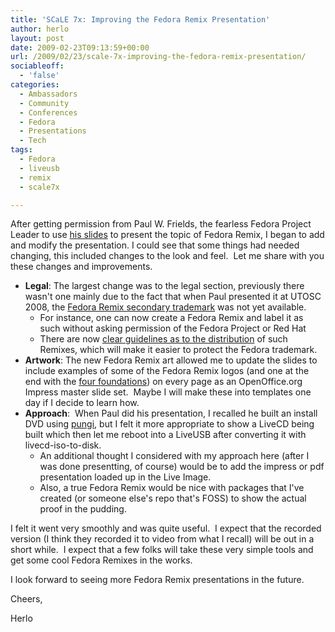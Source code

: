 ```yaml
---
title: 'SCaLE 7x: Improving the Fedora Remix Presentation'
author: herlo
layout: post
date: 2009-02-23T09:13:59+00:00
url: /2009/02/23/scale-7x-improving-the-fedora-remix-presentation/
sociableoff:
  - 'false'
categories:
  - Ambassadors
  - Community
  - Conferences
  - Fedora
  - Presentations
  - Tech
tags:
  - Fedora
  - liveusb
  - remix
  - scale7x

---
```

After getting permission from Paul W. Frields, the fearless Fedora Project Leader to use [his slides][1] to present the topic of Fedora Remix, I began to add and modify the presentation. I could see that some things had needed changing, this included changes to the look and feel.  Let me share with you these changes and improvements.

  * **Legal**: The largest change was to the legal section, previously there wasn't one mainly due to the fact that when Paul presented it at UTOSC 2008, the [Fedora Remix secondary trademark][2] was not yet available. 
      * For instance, one can now create a Fedora Remix and label it as such without asking permission of the Fedora Project or Red Hat
      * There are now [clear guidelines as to the distribution][3] of such Remixes, which will make it easier to protect the Fedora trademark.
  * **Artwork**: The new Fedora Remix art allowed me to update the slides to include examples of some of the Fedora Remix logos (and one at the end with the [four foundations][4]) on every page as an OpenOffice.org Impress master slide set.  Maybe I will make these into templates one day if I decide to learn how.
  * **Approach**:  When Paul did his presentation, I recalled he built an install DVD using [pungi][5], but I felt it more appropriate to show a LiveCD being built which then let me reboot into a LiveUSB after converting it with livecd-iso-to-disk. 
      * An additional thought I considered with my approach here (after I was done presentting, of course) would be to add the impress or pdf presentation loaded up in the Live Image.
      * Also, a true Fedora Remix would be nice with packages that I've created (or someone else's repo that's FOSS) to show the actual proof in the pudding.

I felt it went very smoothly and was quite useful.  I expect that the recorded version (I think they recorded it to video from what I recall) will be out in a short while.  I expect that a few folks will take these very simple tools and get some cool Fedora Remixes in the works.

I look forward to seeing more Fedora Remix presentations in the future.

Cheers,

Herlo

 [1]: http://2008.utosc.com/static/slides/pfrields/remix.odp
 [2]: https://fedoraproject.org/wiki/Remix
 [3]: https://fedoraproject.org/wiki/Remix#Are_there_legal_restrictions.3F
 [4]: http://fedoraproject.org/wiki/foundations
 [5]: https://fedorahosted.org/pungi/
